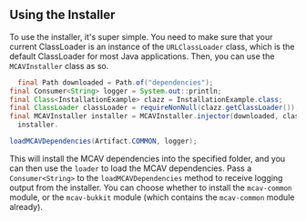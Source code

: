 ## Using the Installer

To use the installer, it's super simple. You need to make sure that your current ClassLoader is an instance of the
`URLClassLoader` class, which is the default ClassLoader for most Java applications. Then, you can use the
`MCAVInstaller` class as so.

```java
  final Path downloaded = Path.of("dependencies");
final Consumer<String> logger = System.out::println;
final Class<InstallationExample> clazz = InstallationExample.class;
final ClassLoader classLoader = requireNonNull(clazz.getClassLoader());
final MCAVInstaller installer = MCAVInstaller.injector(downloaded, classLoader);
  installer.

loadMCAVDependencies(Artifact.COMMON, logger);
```

This will install the MCAV dependencies into the specified folder, and you can then use the `loader` to load the MCAV
dependencies. Pass a `Consumer<String>` to the `loadMCAVDependencies` method to receive logging output from the
installer. You can choose whether to install the `mcav-common` module, or the `mcav-bukkit` module (which contains
the `mcav-common` module already).